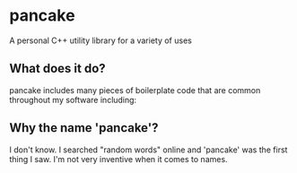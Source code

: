 # pancake
A personal C++ utility library for a variety of uses

## What does it do?

pancake includes many pieces of boilerplate code that are common throughout my software including:

## Why the name 'pancake'?

I don't know. I searched "random words" online and 'pancake' was the first thing I saw. I'm not very inventive when 
it comes to names.
